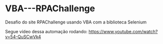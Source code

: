 # VBA---RPAChallenge
 Desafio do site RPAChallenge usando VBA com a biblioteca Selenium
 
 Segue vídeo dessa automação rodando: https://www.youtube.com/watch?v=54-QuSCwVk4
 
